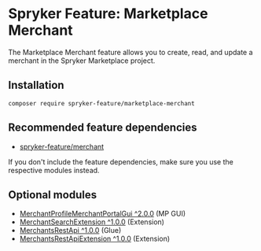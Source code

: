 # Spryker Feature: Marketplace Merchant

The Marketplace Merchant feature allows you to create, read, and update a merchant in the Spryker Marketplace project.

## Installation

```
composer require spryker-feature/marketplace-merchant
```

## Recommended feature dependencies
- [spryker-feature/merchant](https://github.com/spryker-feature/merchant)

If you don't include the feature dependencies, make sure you use the respective modules instead.

## Optional modules
- [MerchantProfileMerchantPortalGui ^2.0.0](https://github.com/spryker/merchant-profile-merchant-portal-gui) (MP GUI)
- [MerchantSearchExtension ^1.0.0](https://github.com/spryker/merchant-search-extension) (Extension)
- [MerchantsRestApi ^1.0.0](https://github.com/spryker/merchants-rest-api) (Glue)
- [MerchantsRestApiExtension ^1.0.0](https://github.com/spryker/merchants-rest-api-extension) (Extension)
